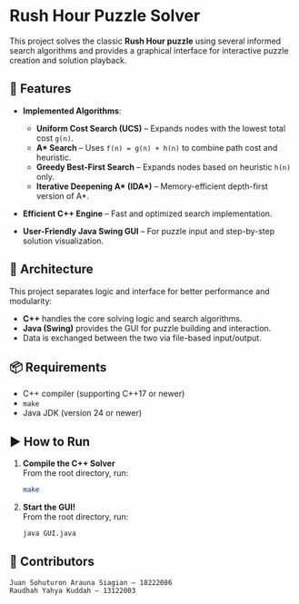 # Rush Hour Puzzle Solver

This project solves the classic **Rush Hour puzzle** using several informed search algorithms and provides a graphical interface for interactive puzzle creation and solution playback.

## 🚗 Features

- **Implemented Algorithms**:
  - **Uniform Cost Search (UCS)** – Expands nodes with the lowest total cost `g(n)`.
  - **A\* Search** – Uses `f(n) = g(n) + h(n)` to combine path cost and heuristic.
  - **Greedy Best-First Search** – Expands nodes based on heuristic `h(n)` only.
  - **Iterative Deepening A\* (IDA\*)** – Memory-efficient depth-first version of A\*.

- **Efficient C++ Engine** – Fast and optimized search implementation.
- **User-Friendly Java Swing GUI** – For puzzle input and step-by-step solution visualization.

## 🧱 Architecture

This project separates logic and interface for better performance and modularity:

- **C++** handles the core solving logic and search algorithms.
- **Java (Swing)** provides the GUI for puzzle building and interaction.
- Data is exchanged between the two via file-based input/output.

## 📦 Requirements

- C++ compiler (supporting C++17 or newer)
- `make`
- Java JDK (version 24 or newer)

## ▶️ How to Run

1. **Compile the C++ Solver**  
   From the root directory, run:
   ```bash
   make
   ```
2. **Start the GUI!**  
   From the root directory, run:
   ```bash
   java GUI.java
   ```

## 👥 Contributors

    Juan Sohuturon Arauna Siagian – 18222086
    Raudhah Yahya Kuddah – 13122003

   